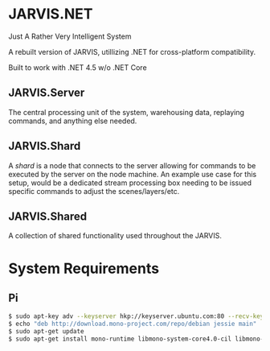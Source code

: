 # JARVIS.NET
Just A Rather Very Intelligent System

A rebuilt version of JARVIS, utillizing .NET for cross-platform compatibility.

Built to work with .NET 4.5 w/o .NET Core

## JARVIS.Server ##
The central processing unit of the system, warehousing data, replaying commands, and anything else needed.

## JARVIS.Shard ##
A _shard_ is a node that connects to the server allowing for commands to be executed by the server on the node machine. An example use case for this setup, would be a dedicated stream processing box needing to be issued specific commands to adjust the scenes/layers/etc.

## JARVIS.Shared ##
A collection of shared functionality used throughout the JARVIS.

# System Requirements #

## Pi ##
```bash
$ sudo apt-key adv --keyserver hkp://keyserver.ubuntu.com:80 --recv-keys 3FA7E0328081BFF6A14DA29AA6A19B38D3D831EF
$ echo "deb http://download.mono-project.com/repo/debian jessie main" | sudo tee /etc/apt/sources.list.d/mono-xamarin.list
$ sudo apt-get update
$ sudo apt-get install mono-runtime libmono-system-core4.0-cil libmono-system-runtime4.0-cil libmono-corlib4.0-cil
```
